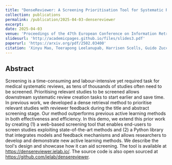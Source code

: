 ```yaml
---
title: "DenseReviewer: A Screening Prioritisation Tool for Systematic Review based on Dense Retrieval"
collection: publications
permalink: /publication/2025-04-03-densereviewer
excerpt: 
date: 2025-04-03
venue: 'Proceedings of the 47th European Conference on Information Retrieval (ECIR)'
slidesurl: 'http://academicpages.github.io/files/slides3.pdf'
paperurl: 'https://arxiv.org/pdf/2502.03400'
citation: 'Xinyu Mao, Teerapong Leelanupab, Harrisen Scells, Guido Zuccon. 2025. DenseReviewer: A Screening Prioritisation Tool for Systematic Review based on Dense Retrieval. In Proceedings of the 47th European Conference on Information Retrieval (ECIR 2025).'
---
```

## Abstract
Screening is a time-consuming and labour-intensive yet required task for medical systematic reviews, as tens of thousands of studies often need to be screened. Prioritising relevant studies to be screened allows downstream systematic review creation tasks to start earlier and save time. In previous work, we developed a dense retrieval method to prioritise relevant studies with reviewer feedback during the title and abstract screening stage. Our method outperforms previous active learning methods in both effectiveness and efficiency. In this demo, we extend this prior work by creating (1) a web-based screening tool that enables end-users to screen studies exploiting state-of-the-art methods and (2) a Python library that integrates models and feedback mechanisms and allows researchers to develop and demonstrate new active learning methods. We describe the tool's design and showcase how it can aid screening. The tool is available at https://densereviewer.ielab.io/. The source code is also open sourced at https://github.com/ielab/densereviewer.